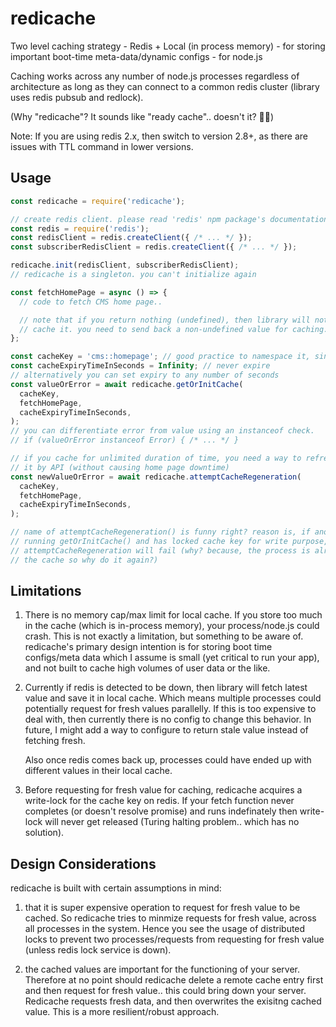 # redicache
Two level caching strategy - Redis + Local (in process memory) - for storing important boot-time meta-data/dynamic configs - for node.js

Caching works across any number of node.js processes regardless of architecture as long as they can connect to a common redis cluster (library uses redis pubsub and redlock).

(Why "redicache"? It sounds like "ready cache".. doesn't it? 🤷‍♂️)

Note: If you are using redis 2.x, then switch to version 2.8+, as there are issues with TTL command in lower versions.

## Usage

```js
const redicache = require('redicache');

// create redis client. please read 'redis' npm package's documentation for this.
const redis = require('redis');
const redisClient = redis.createClient({ /* ... */ });
const subscriberRedisClient = redis.createClient({ /* ... */ });

redicache.init(redisClient, subscriberRedisClient);
// redicache is a singleton. you can't initialize again

const fetchHomePage = async () => {
  // code to fetch CMS home page..

  // note that if you return nothing (undefined), then library will not
  // cache it. you need to send back a non-undefined value for caching.
};

const cacheKey = 'cms::homepage'; // good practice to namespace it, since redis is global
const cacheExpiryTimeInSeconds = Infinity; // never expire
// alternatively you can set expiry to any number of seconds
const valueOrError = await redicache.getOrInitCache(
  cacheKey,
  fetchHomePage,
  cacheExpiryTimeInSeconds,
);
// you can differentiate error from value using an instanceof check.
// if (valueOrError instanceof Error) { /* ... */ }

// if you cache for unlimited duration of time, you need a way to refresh
// it by API (without causing home page downtime)
const newValueOrError = await redicache.attemptCacheRegeneration(
  cacheKey,
  fetchHomePage,
  cacheExpiryTimeInSeconds,
);

// name of attemptCacheRegeneration() is funny right? reason is, if another process is
// running getOrInitCache() and has locked cache key for write purpose, then
// attemptCacheRegeneration will fail (why? because, the process is already refreshing
// the cache so why do it again?)
```

## Limitations

1. There is no memory cap/max limit for local cache. If you store too much in the cache (which is in-process memory), your process/node.js could crash. This is not exactly a limitation, but something to be aware of.
redicache's primary design intention is for storing boot time configs/meta data which I assume is small (yet critical to run your app), and not built to cache high volumes of user data or the like.

2. Currently if redis is detected to be down, then library will fetch latest value and save it in local cache. Which means multiple processes could potentially request for fresh values parallelly. If this is too expensive to deal with, then currently there is no config to change this behavior. In future, I might add a way to configure to return stale value instead of fetching fresh.

    Also once redis comes back up, processes could have ended up with different values in their local cache.

3. Before requesting for fresh value for caching, redicache acquires a write-lock for the cache key on redis. If your fetch function never completes (or doesn't resolve promise) and runs indefinately then write-lock will never get released (Turing halting problem.. which has no solution).

## Design Considerations

redicache is built with certain assumptions in mind:

1. that it is super expensive operation to request for fresh value to be cached. So redicache tries to minmize requests for fresh value, across all processes in the system. Hence you see the usage of distributed locks to prevent two processes/requests from requesting for fresh value (unless redis lock service is down).

2. the cached values are important for the functioning of your server. Therefore at no point should redicache delete a remote cache entry first and then request for fresh value.. this could bring down your server. Redicache requests fresh data, and then overwrites the exisitng cached value. This is a more resilient/robust approach.

